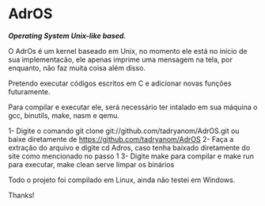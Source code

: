 # AdrOS
<i><strong>Operating System Unix-like based.</i></strong>

O AdrOs é um kernel baseado em Unix, no momento ele está no início de sua implementacão, ele apenas imprime uma mensagem na tela, por enquanto, não faz muita coisa além disso.

Pretendo executar códigos escritos em C e adicionar novas funções futuramente.

Para compilar e executar ele, será necessário ter intalado em sua máquina o gcc, binutils, make, nasm e qemu.

1- Digite o comando git clone git://github.com/tadryanom/AdrOS.git ou baixe diretamente de https://github.com/tadryanom/AdrOS
2- Faça a extração do arquivo e digite cd Adros, caso tenha baixado diretamente do site como mencionado no passo 1
3- Digite make para compilar e make run para executar, make clean serve limpar os binários

Todo o projeto foi compilado em Linux, ainda não testei em Windows.

Thanks!


